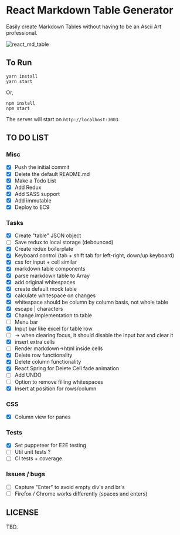 # React Markdown Table Generator

Easily create Markdown Tables without having to be an Ascii Art professional.

![react_md_table](https://user-images.githubusercontent.com/3508123/66262015-18d2c680-e813-11e9-8885-29439a869849.gif)

## To Run

```
yarn install
yarn start
```

Or,

```
npm install
npm start
```

The server will start on `http://localhost:3003`.

## TO DO LIST

### Misc

- [x] Push the initial commit
- [x] Delete the default README.md
- [x] Make a Todo List
- [x] Add Redux
- [x] Add SASS support
- [x] Add immutable
- [x] Deploy to EC9

### Tasks
- [x] Create "table" JSON object
- [ ] Save redux to local storage (debounced)
- [x] Create redux boilerplate
- [x] Keyboard control (tab + shift tab for left-right, down/up keyboard)
- [x] css for input + cell similar
- [x] markdown table components
- [x] parse markdown table to Array
- [x] add original whitespaces
- [x] create default mock table
- [x] calculate whitespace on changes
- [x] whitespace should be column by column basis, not whole table
- [x] escape | characters
- [x] Change implementation to table
- [ ] Menu bar
- [x] Input bar like excel for table row
- [ ] -> when clearing focus, it should disable the input bar and clear it
- [x] insert extra cells
- [ ] Render markdown->html inside cells
- [x] Delete row functionality
- [x] Delete column functionality
- [x] React Spring for Delete Cell fade animation
- [ ] Add UNDO
- [ ] Option to remove filling whitespaces
- [x] Insert at position for rows/column

### CSS
- [x] Column view for panes

### Tests
- [x] Set puppeteer for E2E testing
- [ ] Util unit tests ?
- [ ] CI tests + coverage

### Issues / bugs
- [ ] Capture "Enter" to avoid empty div's and br's
- [ ] Firefox / Chrome works differently (spaces and enters)

## LICENSE

TBD.
